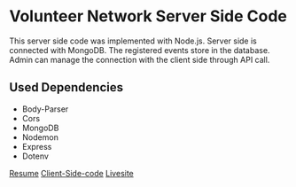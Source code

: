 # Volunteer Network Server Side Code

This server side code was implemented with Node.js. Server side is connected with MongoDB. The registered events store in the database. Admin can manage the connection with the client side through API call.

## Used Dependencies

* Body-Parser
* Cors
* MongoDB
* Nodemon
* Express
* Dotenv

[Resume](https://drive.google.com/file/d/1UZuM4RjUmLMNS9eqyeSiSOC02tR1nicv/view?usp=sharing)
[Client-Side-code](https://github.com/jinglad/volunteer-network-client)
[Livesite](https://volunteer-network-a49e7.web.app)